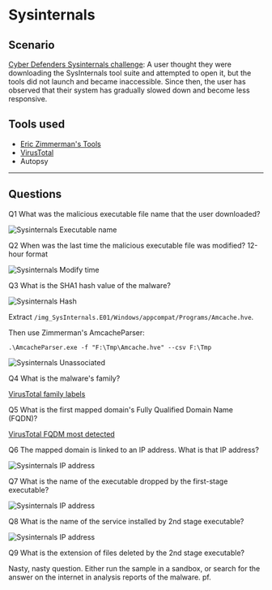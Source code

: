 # Sysinternals

## Scenario

[Cyber Defenders Sysinternals challenge](https://cyberdefenders.org/blueteam-ctf-challenges/100): A user thought they were downloading the SysInternals tool suite and attempted to open it, but the tools did not launch and became inaccessible. Since then, the user has observed that their system has gradually slowed down and become less responsive.

## Tools used

* [Eric Zimmerman's Tools](https://ericzimmerman.github.io/#!index.md)
* [VirusTotal](https://www.virustotal.com/gui/home/search)
* Autopsy

----

## Questions

Q1 What was the malicious executable file name that the user downloaded?

![Sysinternals Executable name](/_static/images/sysinternals-q1.png)

Q2 When was the last time the malicious executable file was modified? 12-hour format

![Sysinternals Modify time](/_static/images/sysinternals-q2.png)

Q3 What is the SHA1 hash value of the malware?

![Sysinternals Hash](/_static/images/sysinternals-q3.png)

Extract `/img_SysInternals.E01/Windows/appcompat/Programs/Amcache.hve`.

Then use Zimmerman's AmcacheParser:

    .\AmcacheParser.exe -f "F:\Tmp\Amcache.hve" --csv F:\Tmp

![Sysinternals Unassociated](/_static/images/sysinternals-q3b.png)

Q4 What is the malware's family?

[VirusTotal family labels](https://www.virustotal.com/gui/file/72e6d1728a546c2f3ee32c063ed09fa6ba8c46ac33b0dd2e354087c1ad26ef48/detection)

Q5 What is the first mapped domain's Fully Qualified Domain Name (FQDN)?

[VirusTotal FQDM most detected](https://www.virustotal.com/gui/file/72e6d1728a546c2f3ee32c063ed09fa6ba8c46ac33b0dd2e354087c1ad26ef48/relations)

Q6 The mapped domain is linked to an IP address. What is that IP address?

![Sysinternals IP address](/_static/images/sysinternals-q6.png)

Q7 What is the name of the executable dropped by the first-stage executable?

![Sysinternals IP address](/_static/images/sysinternals-q7.png)

Q8 What is the name of the service installed by 2nd stage executable?

![Sysinternals IP address](/_static/images/sysinternals-q8.png)

Q9 What is the extension of files deleted by the 2nd stage executable?

Nasty, nasty question. Either run the sample in a sandbox, or search for the answer on the internet in analysis reports of the malware. pf.

